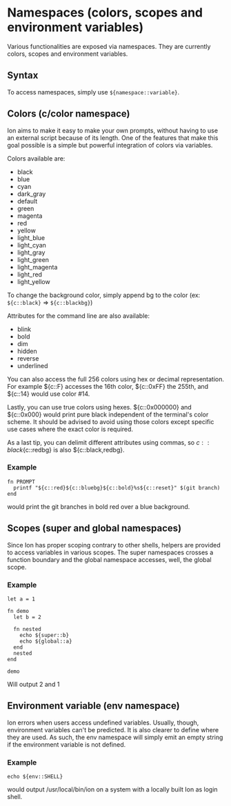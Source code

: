 # Namespaces (colors, scopes and environment variables)
Various functionalities are exposed via namespaces. They are currently colors, scopes and environment variables.

## Syntax
To access namespaces, simply use `${namespace::variable}`.

## Colors (c/color namespace)
Ion aims to make it easy to make your own prompts, without having to use an external script because of its length.
One of the features that make this goal possible is a simple but powerful integration of colors via variables.

Colors available are:
  - black
  - blue
  - cyan
  - dark\_gray
  - default
  - green
  - magenta
  - red
  - yellow
  - light\_blue
  - light\_cyan
  - light\_gray
  - light\_green
  - light\_magenta
  - light\_red
  - light\_yellow

To change the background color, simply append bg to the color (ex: `${c::black}` => `${c::blackbg}`)

Attributes for the command line are also available:
 - blink
 - bold
 - dim
 - hidden
 - reverse
 - underlined

You can also access the full 256 colors using hex or decimal representation. For example ${c::F} accesses the 16th color, ${c::0xFF} the 255th, and ${c::14} would use color #14.

Lastly, you can use true colors using hexes. ${c::0x000000} and ${c::0x000} would print pure black independent of the terminal's color scheme. It should be advised to avoid using those colors except specific use cases where the exact color is required.

As a last tip, you can delimit different attributes using commas, so ${c::black}${c::redbg} is also ${c::black,redbg}.

### Example
```
fn PROMPT
  printf "${c::red}${c::bluebg}${c::bold}%s${c::reset}" $(git branch)
end
```
would print the git branches in bold red over a blue background.

## Scopes (super and global namespaces)
Since Ion has proper scoping contrary to other shells, helpers are provided to access variables in various scopes. The super namespaces crosses a function boundary and the global namespace accesses, well, the global scope.

### Example
```
let a = 1

fn demo
  let b = 2

  fn nested
    echo ${super::b}
    echo ${global::a}
  end
  nested
end

demo
```
Will output 2 and 1

## Environment variable (env namespace)
Ion errors when users access undefined variables. Usually, though, environment variables can't be predicted. It is also clearer to define where they are used. As such, the env namespace will simply emit an empty string if the environment variable is not defined.

### Example
```
echo ${env::SHELL}
```
would output /usr/local/bin/ion on a system with a locally built Ion as login shell.
